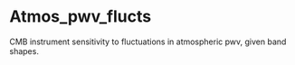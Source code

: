 # Atmos_pwv_flucts
CMB instrument sensitivity to fluctuations in atmospheric pwv, given band shapes.
